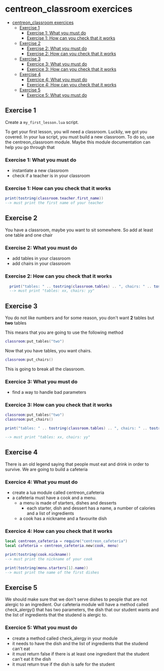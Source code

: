 # centreon_classroom exercices

- [centreon_classroom exercices](#centreon_classroom-exercices)
  - [Exercise 1](#exercise-1)
    - [Exercise 1: What you must do](#exercise-1-what-you-must-do)
    - [Exercise 1: How can you check that it works](#exercise-1-how-can-you-check-that-it-works)
  - [Exercise 2](#exercise-2)
    - [Exercise 2:  What you must do](#exercise-2--what-you-must-do)
    - [Exercise 2: How can you check that it works](#exercise-2-how-can-you-check-that-it-works)
  - [Exercise 3](#exercise-3)
    - [Exercice 3: What you must do](#exercice-3-what-you-must-do)
    - [Exercice 3: How can you check that it works](#exercice-3-how-can-you-check-that-it-works)
  - [Exercise 4](#exercise-4)
    - [Exercice 4: What you must do](#exercice-4-what-you-must-do)
    - [Exercice 4: How can you check that it works](#exercice-4-how-can-you-check-that-it-works)
  - [Exercise 5](#exercise-5)
    - [Exercice 5: What you must do](#exercice-5-what-you-must-do)

## Exercise 1

Create a `my_first_lesson.lua` script.

To get your first lesson, you will need a classroom. Luckily, we got you covered.
In your lua script, you must build a new classroom. To do so, use the centreon_classroom module.
Maybe this module documentation can help you go through that

### Exercise 1: What you must do

- instantiate a new classroom
- check if a teacher is in your classroom

### Exercise 1: How can you check that it works

```lua
print(tostring(classroom.teacher.first_name))
--> must print the first name of your teacher
```

## Exercise 2

You have a classroom, maybe you want to sit somewhere. So add at least one table and one chair

### Exercise 2:  What you must do

- add tables in your classroom
- add chairs in your classroom

### Exercise 2: How can you check that it works

```lua
  print("tables: " .. tostring(classroom.tables) .. ", chairs: " .. tostring(classroom.chairs))
  --> must print "tables: xx, chairs: yy"
```

## Exercise 3

You do not like numbers and for some reason, you don't want **2** tables but **two** tables

This means that you are going to use the following method

```lua
classroom:put_tables("two")
```

Now that you have tables, you want chairs.

```lua
classroom:put_chairs()
```

This is going to break all the classroom.

### Exercice 3: What you must do

- find a way to handle bad parameters

### Exercice 3: How can you check that it works

```lua
classroom:put_tables("two")
classroom:put_chairs()

print("tables: " .. tostring(classroom.tables) .. ", chairs: " .. tostring(classroom.chairs))

--> must print "tables: xx, chairs: yy"
```

## Exercise 4

There is an old legend saying that people must eat and drink in order to survive. We are going to build a cafeteria

### Exercice 4: What you must do

- create a lua module called centreon_cafeteria
- a cafeteria must have a cook and a menu.
  - a menu is made of starters, dishes and desserts
    - each starter, dish and dessert has a name, a number of calories and a list of ingredients
  - a cook has a nickname and a favourite dish

### Exercice 4: How can you check that it works

```lua
local centreon_cafeteria = require("centreon_cafeteria")
local cafeteria = centreon_cafeteria.new(cook, menu)

print(tostring(cook.nickname))
--> must print the nickname of your cook

print(tostring(menu.starters[1].name))
--> must print the name of the first dishes
```

## Exercise 5

We should make sure that we don't serve dishes to people that are not alergic to an ingredient. Our cafeteria module will have a method called check_alergy() that has two parameters, the dish that our student wants and the list of ingredients that the studend is alergic to. 

### Exercice 5: What you must do

- create a method called check_alergy in your module
- it needs to have the dish and the list of ingredients that the studend can't eat
- it must return false if there is at least one ingredient that the student can't eat it the dish
- it must return true if the dish is safe for the student

